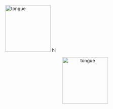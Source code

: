 

<!-- ![tongue](https://github.com/user-attachments/assets/cf6f1692-e9ba-410f-93ed-ad8a75939c4d) -->
<!--
![chibi](https://github.com/user-attachments/assets/04c0d495-b138-4e26-a9ec-564ae790b9e7) -->

<img src="https://github.com/user-attachments/assets/cf6f1692-e9ba-410f-93ed-ad8a75939c4d" alt="tongue" width="143.4" height="147">
hi
<p align="center">
   <img src="https://github.com/user-attachments/assets/cf6f1692-e9ba-410f-93ed-ad8a75939c4d" alt="tongue" width="143.4" height="147"> <!-- 735x717 -->
</p>
